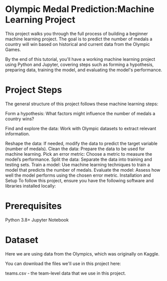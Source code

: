 
# Olympic Medal Prediction:Machine Learning Project
This project walks you through the full process of building a beginner machine learning project. The goal is to predict the number of medals a country will win based on historical and current data from the Olympic Games.

By the end of this tutorial, you'll have a working machine learning project using Python and Jupyter, covering steps such as forming a hypothesis, preparing data, training the model, and evaluating the model's performance.

# Project Steps
The general structure of this project follows these machine learning steps:

Form a hypothesis: What factors might influence the number of medals a country wins?

Find and explore the data: Work with Olympic datasets to extract relevant information.

Reshape the data: If needed, modify the data to predict the target variable (number of medals).
Clean the data: Prepare the data to be used for machine learning.
Pick an error metric: Choose a metric to measure the model’s performance.
Split the data: Separate the data into training and testing sets.
Train a model: Use machine learning techniques to train a model that predicts the number of medals.
Evaluate the model: Assess how well the model performs using the chosen error metric.
Installation and Setup
To follow this project, ensure you have the following software and libraries installed locally:

# Prerequisites
Python 3.8+
Jupyter Notebook


# Dataset
Here we are using data from the Olympics, which was originally on Kaggle.

You can download the files we'll use in this project here:

teams.csv - the team-level data that we use in this project.
